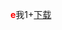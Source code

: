 <html>
<script type="text/javascript" src="	https://dss0.bdstatic.com/5aV1bjqh_Q23odCf/static/superman/js/lib/jquery-1-cc52697ab1.10.2.js"></script>

<b style='color:red'>e</b>我1+<a download='a' href='https://m801.music.126.net/20200507002846/aafc52c42dbdbaef1d527479a4e03067/jdyyaac/0459/515b/035e/33c328ecd6f10d949a7e44b32297fe43.m4a'>下载</a>
<script>	
alert(2)
</script>

</html>
